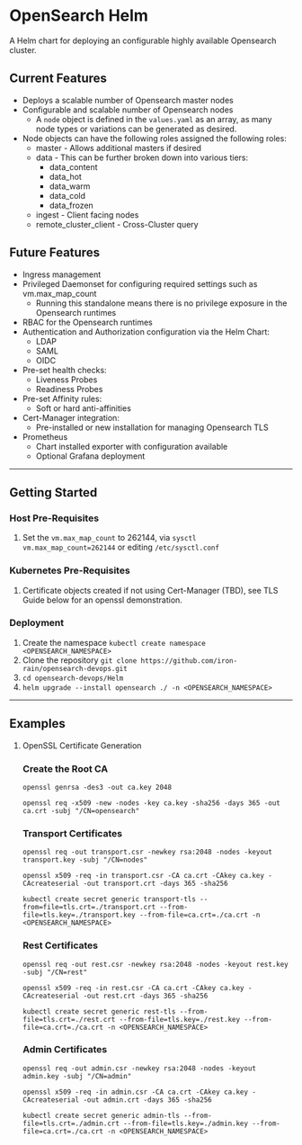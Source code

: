 # OpenSearch Helm
A Helm chart for deploying an configurable highly available Opensearch cluster.

## Current Features
- Deploys a scalable number of Opensearch master nodes
- Configurable and scalable number of Opensearch nodes
  - A `node` object is defined in the `values.yaml` as an array, as many node types or variations can be generated as desired. 
- Node objects can have the following roles assigned the following roles:
  - master - Allows additional masters if desired
  - data - This can be further broken down into various tiers:
    - data_content
    - data_hot 
    - data_warm
    - data_cold
    - data_frozen
  - ingest - Client facing nodes
  - remote_cluster_client - Cross-Cluster query


## Future Features
- Ingress management
- Privileged Daemonset for configuring required settings such as vm.max_map_count
  - Running this standalone means there is no privilege exposure in the Opensearch runtimes
- RBAC for the Opensearch runtimes  
- Authentication and Authorization configuration via the Helm Chart:
  - LDAP
  - SAML
  - OIDC
- Pre-set health checks:
  - Liveness Probes
  - Readiness Probes
- Pre-set Affinity rules:
  - Soft or hard anti-affinities
- Cert-Manager integration:
  - Pre-installed or new installation for managing Opensearch TLS
- Prometheus 
  - Chart installed exporter with configuration available
  - Optional Grafana deployment

---

## Getting Started

### Host Pre-Requisites
1. Set the `vm.max_map_count` to 262144, via `sysctl vm.max_map_count=262144` or editing `/etc/sysctl.conf`

### Kubernetes Pre-Requisites
1. Certificate objects created if not using Cert-Manager (TBD), see TLS Guide below for an openssl demonstration.

### Deployment
1. Create the namespace `kubectl create namespace <OPENSEARCH_NAMESPACE>`
2. Clone the repository `git clone https://github.com/iron-rain/opensearch-devops.git`
3. `cd opensearch-devops/Helm`
4. `helm upgrade --install opensearch ./ -n <OPENSEARCH_NAMESPACE>`

---

## Examples
1. OpenSSL Certificate Generation

    ### Create the Root CA
    `openssl genrsa -des3 -out ca.key 2048`

    `openssl req -x509 -new -nodes -key ca.key -sha256 -days 365 -out ca.crt -subj "/CN=opensearch"`

    ### Transport Certificates
    `openssl req -out transport.csr -newkey rsa:2048 -nodes -keyout transport.key -subj "/CN=nodes"`

    `openssl x509 -req -in transport.csr -CA ca.crt -CAkey ca.key -CAcreateserial -out transport.crt -days 365 -sha256`

    `kubectl create secret generic transport-tls --from=file=tls.crt=./transport.crt --from-file=tls.key=./transport.key --from-file=ca.crt=./ca.crt -n <OPENSEARCH_NAMESPACE>`

    ### Rest Certificates
    `openssl req -out rest.csr -newkey rsa:2048 -nodes -keyout rest.key -subj "/CN=rest"`

    `openssl x509 -req -in rest.csr -CA ca.crt -CAkey ca.key -CAcreateserial -out rest.crt -days 365 -sha256`

    `kubectl create secret generic rest-tls --from-file=tls.crt=./rest.crt --from-file=tls.key=./rest.key --from-file=ca.crt=./ca.crt -n <OPENSEARCH_NAMESPACE>`

    ### Admin Certificates
    `openssl req -out admin.csr -newkey rsa:2048 -nodes -keyout admin.key -subj "/CN=admin"`

    `openssl x509 -req -in admin.csr -CA ca.crt -CAkey ca.key -CAcreateserial -out admin.crt -days 365 -sha256`

    `kubectl create secret generic admin-tls --from-file=tls.crt=./admin.crt --from-file=tls.key=./admin.key --from-file=ca.crt=./ca.crt -n <OPENSEARCH_NAMESPACE>`